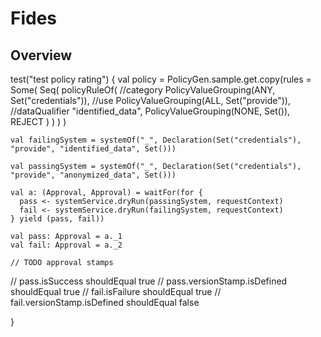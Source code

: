 # Fides

## Overview




  test("test policy rating") {
    val policy = PolicyGen.sample.get.copy(rules =
      Some(
        Seq(
          policyRuleOf(
            //category
            PolicyValueGrouping(ANY, Set("credentials")),
            //use
            PolicyValueGrouping(ALL, Set("provide")),
            //dataQualifier
            "identified_data",
            PolicyValueGrouping(NONE, Set()),
            REJECT
          )
        )
      )
    )

    val failingSystem = systemOf("_", Declaration(Set("credentials"), "provide", "identified_data", Set()))

    val passingSystem = systemOf("_", Declaration(Set("credentials"), "provide", "anonymized_data", Set()))

    val a: (Approval, Approval) = waitFor(for {
      pass <- systemService.dryRun(passingSystem, requestContext)
      fail <- systemService.dryRun(failingSystem, requestContext)
    } yield (pass, fail))

    val pass: Approval = a._1
    val fail: Approval = a._2

    // TODO approval stamps
//    pass.isSuccess shouldEqual true
//    pass.versionStamp.isDefined shouldEqual true
//    fail.isFailure shouldEqual true
//    fail.versionStamp.isDefined shouldEqual false

  }

